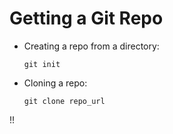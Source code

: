 # Getting a Git Repo

-   Creating a repo from a directory:
    
        git init
-   Cloning a repo:
    
        git clone repo_url

!!
